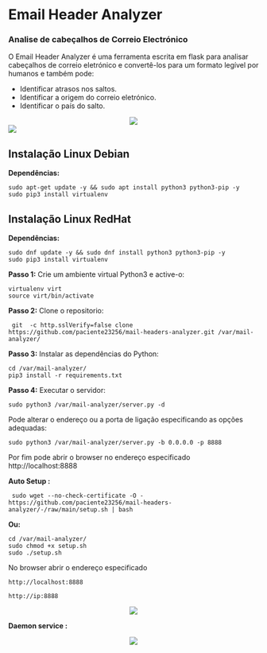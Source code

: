 # Email Header Analyzer
### Analise de cabeçalhos de Correio Electrónico

O Email Header Analyzer é uma ferramenta escrita em flask para analisar cabeçalhos de correio eletrónico e convertê-los para um formato legível por humanos e também pode:

* Identificar atrasos nos saltos.
* Identificar a origem do correio eletrónico.
* Identificar o país do salto.

<center><img src="https://github.com/paciente23256/mail-headers-analyzer/-/raw/main/static/imgs/header_results.png">
</center>

<a target="_blank" href="https://en.wikipedia.org/wiki/Python_(programming_language)">
<img src="https://img.shields.io/static/v1?label=python&message=3.10%20|%203.12&color=informational&logo=python"/>
</a>
<p></p>

## Instalação Linux Debian

**Dependências:** 

    sudo apt-get update -y && sudo apt install python3 python3-pip -y
    sudo pip3 install virtualenv


## Instalação Linux RedHat

**Dependências:** 

    sudo dnf update -y && sudo dnf install python3 python3-pip -y
    sudo pip3 install virtualenv


**Passo  1:** Crie um ambiente virtual Python3 e active-o:

    virtualenv virt
    source virt/bin/activate

**Passo  2:** Clone o repositorio:
     
     git  -c http.sslVerify=false clone https://github.com/paciente23256/mail-headers-analyzer.git /var/mail-analyzer/


**Passo  3:** Instalar as dependências do Python:

    cd /var/mail-analyzer/
    pip3 install -r requirements.txt

**Passo  4:** Executar o servidor:

    sudo python3 /var/mail-analyzer/server.py -d
Pode alterar o endereço ou a porta de ligação especificando as opções adequadas: 

    sudo python3 /var/mail-analyzer/server.py -b 0.0.0.0 -p 8888

Por fim pode abrir o browser no endereço especificado
    http://localhost:8888

**Auto Setup :** 

     sudo wget --no-check-certificate -O - https://github.com/paciente23256/mail-headers-analyzer/-/raw/main/setup.sh | bash 

**Ou:**

    cd /var/mail-analyzer/
    sudo chmod +x setup.sh
    sudo ./setup.sh

No browser abrir o endereço especificado

    http://localhost:8888
    
    http://ip:8888


<center><img src="https://github.com/paciente23256/mail-headers-analyzer/-/raw/main/static/imgs/header_start.png"></center>


**Daemon service :**

<center><img src="https://github.com/paciente23256/mail-headers-analyzer/-/raw/main/linux-daemon/daemon.service.png"></center>

